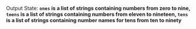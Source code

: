 Output State: **`ones` is a list of strings containing numbers from zero to nine, `teens` is a list of strings containing numbers from eleven to nineteen, `tens` is a list of strings containing number names for tens from ten to ninety**